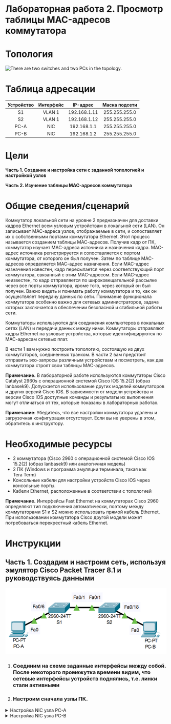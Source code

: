 # Лабораторная работа 2. Просмотр таблицы MAC-адресов коммутатора 

# **Топология**
![There are two switches and two PCs in the topology.](must_to_be_done.png)

# **Таблица адресации**
|**Устройство**|**Интерфейс**|**IP-адрес**|**Маска подсети**|
| :-: | :-: | :-: | :-: |
|S1|VLAN 1|192.168.1.11|255.255.255.0|
|S2|VLAN 1|192.168.1.12|255.255.255.0|
|PC-A|NIC|192.168.1.1|255.255.255.0|
|PC-B|NIC|192.168.1.2|255.255.255.0|
# **Цели**
**Часть 1. Создание и настройка сети с заданной топологией и настройкой узлов**

**Часть 2. Изучение таблицы МАС-адресов коммутатора**

# **Общие сведения/сценарий**
Коммутатор локальной сети на уровне 2 предназначен для доставки кадров Ethernet всем узловым устройствам в локальной сети (LAN). Он записывает МАС-адреса узлов, отображаемые в сети, и сопоставляет их с собственными портами коммутатора Ethernet. Этот процесс называется созданием таблицы МАС-адресов. Получив кадр от ПК, коммутатор изучает МАС-адреса источника и назначения кадра. MAC-адрес источника регистрируется и сопоставляется с портом коммутатора, от которого он был получен. Затем по таблице MAC-адресов определяется МАС-адрес назначения. Если MAC-адрес назначения известен, кадр пересылается через соответствующий порт коммутатора, связанный с этим MAC-адресом. Если MAC-адрес неизвестен, то кадр отправляется по широковещательной рассылке через все порты коммутатора, кроме того, через который он был получен. Важно видеть и понимать работу коммутатора и то, как он осуществляет передачу данных по сети. Понимание функционала коммутатора особенно важно для сетевых администраторов, задача которых заключается в обеспечении безопасной и стабильной работы сети.

Коммутаторы используются для соединения компьютеров в локальных сетях (LAN) и передачи данных между ними. Коммутаторы отправляют кадры Ethernet на узловые устройства, которые идентифицируются по МАС-адресам сетевых плат.

В части 1 вам нужно построить топологию, состоящую из двух коммутаторов, соединенных транком. 
В части 2 вам предстоит отправить эхо-запросы различным устройствам и посмотреть, как два коммутатора строят свои таблицы МАС-адресов.

**Примечание.** В лабораторной работе используются коммутаторы Cisco Catalyst 2960s с операционной системой Cisco IOS 15.2(2) (образ lanbasek9). Допускается использование других моделей коммутаторов и других версий Cisco IOS. В зависимости от модели устройства и версии Cisco IOS доступные команды и результаты их выполнения могут отличаться от тех, которые показаны в лабораторных работах.

**Примечание**: Убедитесь, что все настройки коммутатора удалены и загрузочная конфигурация отсутствует. Если вы не уверены в этом, обратитесь к инструктору.
# **Необходимые ресурсы**
- 2 коммутатора (Cisco 2960 с операционной системой Cisco IOS 15.2(2) (образ lanbasek9) или аналогичная модель)
- 2 ПК (Windows и программа эмуляции терминала, такая как Tera Term)
- Консольные кабели для настройки устройств Cisco IOS через консольные порты.
- Кабели Ethernet, расположенные в соответствии с топологией

**Примечание.** Интерфейсы Fast Ethernet на коммутаторах Cisco 2960 определяют тип подключения автоматически, поэтому между коммутаторами S1 и S2 можно использовать прямой кабель Ethernet. При использовании коммутатора Cisco другой модели может потребоваться перекрестный кабель Ethernet.
# **Инструкции**

## Часть 1. **Создадим и настроим сеть, используя эмулятор Cisco Packet Tracer 8.1 и  руководствуясь данными**
![alt-text](cpt_topology_lab2.png)
   1. ### **Соединим на схеме заданные интерфейсы между собой. После некоторого промежутка времени видим, что сетевые интерфейсы устройств поднялись, т.е. линки стали активными**
   2. ### **Настроим сначала узлы ПК.**
   <details>
   
   <summary> Настройка NIC узла  PC-A </summary>
   
   ![alt-text](ip_nic_pc-a.png)
   
   </details>
   
   <details>
   <summary> Настройка NIC узла  PC-B </summary>
      
   ![alt-text](ip_nic_pc-b.png)
   
    </details>
    
   3. ## **Выполните инициализацию и перезагрузку коммутаторов.**
для инициализации и перезагрузки коммутаторов выполним следующие команды в привелигированном режиме на каждом из них:
```
Switch> ena
Switch#erase startup-config
Switch#del vlan.dat  
Switch#reload

   4. ## **Настройте базовые параметры каждого коммутатора.**
*Откройте окно конфигурации*

1. Настройте имена устройств в соответствии с топологией.
1. Настройте IP-адреса, как указано в таблице адресации.
1. Назначьте **cisco** в качестве паролей консоли и VTY.
1. Назначьте **class** в качестве пароля доступа к привилегированному режиму EXEC.

*Закройте окно настройки.*
1. ## **Изучение таблицы МАС-адресов коммутатора**
Как только между сетевыми устройствами начинается передача данных, коммутатор выясняет МАС-адреса и строит таблицу.
1. ### **Запишите МАС-адреса сетевых устройств.**
   1. Откройте командную строку на PC-A и PC-B и введите команду **ipconfig /all**.

*Открытие окна командной строки Windows*
#### Вопрос:
Назовите физические адреса адаптера Ethernet.

MAC-адрес компьютера PC-A:

MAC-адрес компьютера PC-B:

*Закройте окно командной строки.*

1. Подключитесь к коммутаторам S1 и S2 через консоль и введите команду **show interface F0/1** на каждом коммутаторе.

*Откройте окно конфигурации*
#### Вопросы:
Назовите адреса оборудования во второй строке выходных данных команды (или зашитый адрес — bia).

МАС-адрес коммутатора S1 Fast Ethernet 0/1:

МАС-адрес коммутатора S2 Fast Ethernet 0/1:

*Закройте окно настройки.*
1. ### **Просмотрите таблицу МАС-адресов коммутатора.**
Подключитесь к коммутатору S2 через консоль и просмотрите таблицу МАС-адресов до и после тестирования сетевой связи с помощью эхо-запросов.

1. Подключитесь к коммутатору S2 через консоль и войдите в привилегированный режим EXEC.

*Откройте окно конфигурации*

1. В привилегированном режиме EXEC введите команду **show mac address-table** и нажмите клавишу ввода.

S2# **show mac address-table**

Даже если сетевая коммуникация в сети не происходила (т. е. если команда ping не отправлялась), коммутатор может узнать МАС-адреса при подключении к ПК и другим коммутаторам.
#### Вопросы:
Записаны ли в таблице МАС-адресов какие-либо МАС-адреса?

Какие МАС-адреса записаны в таблице? С какими портами коммутатора они сопоставлены и каким устройствам принадлежат? Игнорируйте МАС-адреса, сопоставленные с центральным процессором.

Если вы не записали МАС-адреса сетевых устройств в шаге 1, как можно определить, каким устройствам принадлежат МАС-адреса, используя только выходные данные команды **show mac address-table**? Работает ли это решение в любой ситуации?
1. ### **Очистите таблицу МАС-адресов коммутатора S2 и снова отобразите таблицу МАС-адресов.**
   1. В привилегированном режиме EXEC введите команду **clear mac address-table dynamic** и нажмите клавишу **Enter**.

S2# **clear mac address-table dynamic**

1. Снова быстро введите команду **show mac address-table**.
#### Вопросы:
Указаны ли в таблице МАС-адресов адреса для VLAN 1? Указаны ли другие МАС-адреса?

Через 10 секунд введите команду **show mac address-table** и нажмите клавишу ввода. Появились ли в таблице МАС-адресов новые адреса?

*е* 
1. ### **С компьютера PC-B отправьте эхо-запросы устройствам в сети и просмотрите таблицу МАС-адресов коммутатора.**
   1. На компьютере PC-B откройте командную строку и еще раз введите команду **arp -a**.

*Откройте командную строку.*
#### Вопрос:
Не считая адресов многоадресной и широковещательной рассылки, сколько пар IP- и МАС-адресов устройств было получено через протокол ARP?

1. Из командной строки PC-B отправьте эхо-запросы на компьютер PC-A, а также коммутаторы S1 и S2.
#### Вопрос:
От всех ли устройств получены ответы? Если нет, проверьте кабели и IP-конфигурации.

*Закройте командную строку.*

1. Подключившись через консоль к коммутатору S2, введите команду **show mac address-table**.

*Откройте окно конфигурации*
#### Вопрос:
Добавил ли коммутатор в таблицу МАС-адресов дополнительные МАС-адреса? Если да, то какие адреса и устройства?

На компьютере PC-B откройте командную строку и еще раз введите команду **arp -a**.
#### Вопрос:
Появились ли в ARP-кэше компьютера PC-B дополнительные записи для всех сетевых устройств, которым были отправлены эхо-запросы?

*Закройте командную строку.*
# **Вопрос для повторения**
В сетях Ethernet данные передаются на устройства по соответствующим МАС-адресам. Для этого коммутаторы и компьютеры динамически создают ARP-кэш и таблицы МАС-адресов. Если компьютеров в сети немного, эта процедура выглядит достаточно простой. Какие сложности могут возникнуть в крупных сетях?
